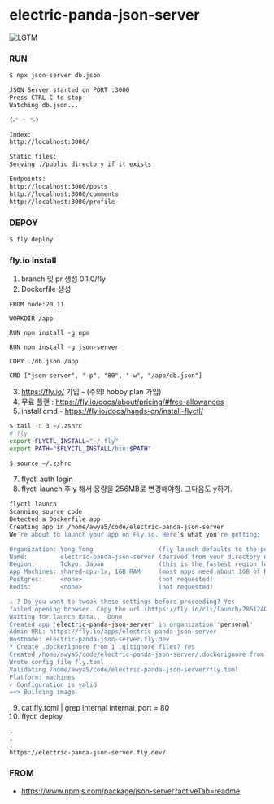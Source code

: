 # electric-panda-json-server

![LGTM](https://i.lgtm.fun/2oph.png)

### RUN
```sh
$ npx json-server db.json

JSON Server started on PORT :3000
Press CTRL-C to stop
Watching db.json...

(˶ᵔ ᵕ ᵔ˶)

Index:
http://localhost:3000/

Static files:
Serving ./public directory if it exists

Endpoints:
http://localhost:3000/posts
http://localhost:3000/comments
http://localhost:3000/profile
```
### DEPOY
```sh
$ fly deploy
```
### fly.io install
1. branch 및 pr 생성 0.1.0/fly
2. Dockerfile 생성

```
FROM node:20.11

WORKDIR /app
 
RUN npm install -g npm

RUN npm install -g json-server
 
COPY ./db.json /app
 
CMD ["json-server", "-p", "80", "-w", "/app/db.json"]
```
 
3. https://fly.io/ 가입 - (주의! hobby plan 가입)
4. 무료 플랜 : https://fly.io/docs/about/pricing/#free-allowances
5. install cmd - https://fly.io/docs/hands-on/install-flyctl/
 
```sh
$ tail -n 3 ~/.zshrc
# fly
export FLYCTL_INSTALL="~/.fly"
export PATH="$FLYCTL_INSTALL/bin:$PATH"
 
$ source ~/.zshrc
```
 
7. flyctl auth login
8. flyctl launch 후 y 해서 용량을 256MB로 변경해야함. 그다음도 y하기.
```sh
flyctl launch
Scanning source code
Detected a Dockerfile app
Creating app in /home/awya5/code/electric-panda-json-server
We're about to launch your app on Fly.io. Here's what you're getting:

Organization: Yong Yong                  (fly launch defaults to the personal org)
Name:         electric-panda-json-server (derived from your directory name)
Region:       Tokyo, Japan               (this is the fastest region for you)
App Machines: shared-cpu-1x, 1GB RAM     (most apps need about 1GB of RAM)
Postgres:     <none>                     (not requested)
Redis:        <none>                     (not requested)

⚠️ ? Do you want to tweak these settings before proceeding? Yes
failed opening browser. Copy the url (https://fly.io/cli/launch/2861240a57dd0996bcaa8ec0df568345) into a browser and continue
Waiting for launch data... Done
Created app 'electric-panda-json-server' in organization 'personal'
Admin URL: https://fly.io/apps/electric-panda-json-server
Hostname: electric-panda-json-server.fly.dev
? Create .dockerignore from 1 .gitignore files? Yes
Created /home/awya5/code/electric-panda-json-server/.dockerignore from 1 .gitignore files.
Wrote config file fly.toml
Validating /home/awya5/code/electric-panda-json-server/fly.toml
Platform: machines
✓ Configuration is valid
==> Building image
```
9. cat fly.toml | grep internal
   internal_port = 80
10. flyctl deploy
 
```
.
.
.
https://electric-panda-json-server.fly.dev/
```


### FROM
- https://www.npmjs.com/package/json-server?activeTab=readme

